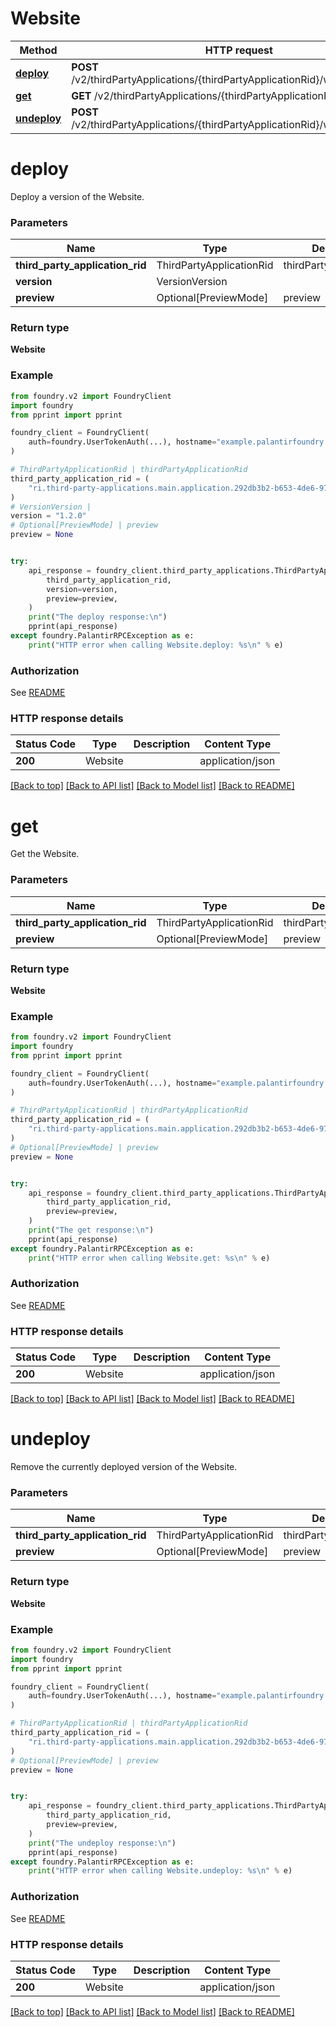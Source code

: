 # Website

Method | HTTP request |
------------- | ------------- |
[**deploy**](#deploy) | **POST** /v2/thirdPartyApplications/{thirdPartyApplicationRid}/website/deploy |
[**get**](#get) | **GET** /v2/thirdPartyApplications/{thirdPartyApplicationRid}/website |
[**undeploy**](#undeploy) | **POST** /v2/thirdPartyApplications/{thirdPartyApplicationRid}/website/undeploy |

# **deploy**
Deploy a version of the Website.

### Parameters

Name | Type | Description  | Notes |
------------- | ------------- | ------------- | ------------- |
**third_party_application_rid** | ThirdPartyApplicationRid | thirdPartyApplicationRid |  |
**version** | VersionVersion |  |  |
**preview** | Optional[PreviewMode] | preview | [optional] |

### Return type
**Website**

### Example

```python
from foundry.v2 import FoundryClient
import foundry
from pprint import pprint

foundry_client = FoundryClient(
    auth=foundry.UserTokenAuth(...), hostname="example.palantirfoundry.com"
)

# ThirdPartyApplicationRid | thirdPartyApplicationRid
third_party_application_rid = (
    "ri.third-party-applications.main.application.292db3b2-b653-4de6-971c-7e97a7b881d6"
)
# VersionVersion |
version = "1.2.0"
# Optional[PreviewMode] | preview
preview = None


try:
    api_response = foundry_client.third_party_applications.ThirdPartyApplication.Website.deploy(
        third_party_application_rid,
        version=version,
        preview=preview,
    )
    print("The deploy response:\n")
    pprint(api_response)
except foundry.PalantirRPCException as e:
    print("HTTP error when calling Website.deploy: %s\n" % e)

```



### Authorization

See [README](../../../README.md#authorization)

### HTTP response details
| Status Code | Type        | Description | Content Type |
|-------------|-------------|-------------|------------------|
**200** | Website  |  | application/json |

[[Back to top]](#) [[Back to API list]](../../../README.md#apis-v2-link) [[Back to Model list]](../../../README.md#models-v2-link) [[Back to README]](../../../README.md)

# **get**
Get the Website.

### Parameters

Name | Type | Description  | Notes |
------------- | ------------- | ------------- | ------------- |
**third_party_application_rid** | ThirdPartyApplicationRid | thirdPartyApplicationRid |  |
**preview** | Optional[PreviewMode] | preview | [optional] |

### Return type
**Website**

### Example

```python
from foundry.v2 import FoundryClient
import foundry
from pprint import pprint

foundry_client = FoundryClient(
    auth=foundry.UserTokenAuth(...), hostname="example.palantirfoundry.com"
)

# ThirdPartyApplicationRid | thirdPartyApplicationRid
third_party_application_rid = (
    "ri.third-party-applications.main.application.292db3b2-b653-4de6-971c-7e97a7b881d6"
)
# Optional[PreviewMode] | preview
preview = None


try:
    api_response = foundry_client.third_party_applications.ThirdPartyApplication.Website.get(
        third_party_application_rid,
        preview=preview,
    )
    print("The get response:\n")
    pprint(api_response)
except foundry.PalantirRPCException as e:
    print("HTTP error when calling Website.get: %s\n" % e)

```



### Authorization

See [README](../../../README.md#authorization)

### HTTP response details
| Status Code | Type        | Description | Content Type |
|-------------|-------------|-------------|------------------|
**200** | Website  |  | application/json |

[[Back to top]](#) [[Back to API list]](../../../README.md#apis-v2-link) [[Back to Model list]](../../../README.md#models-v2-link) [[Back to README]](../../../README.md)

# **undeploy**
Remove the currently deployed version of the Website.

### Parameters

Name | Type | Description  | Notes |
------------- | ------------- | ------------- | ------------- |
**third_party_application_rid** | ThirdPartyApplicationRid | thirdPartyApplicationRid |  |
**preview** | Optional[PreviewMode] | preview | [optional] |

### Return type
**Website**

### Example

```python
from foundry.v2 import FoundryClient
import foundry
from pprint import pprint

foundry_client = FoundryClient(
    auth=foundry.UserTokenAuth(...), hostname="example.palantirfoundry.com"
)

# ThirdPartyApplicationRid | thirdPartyApplicationRid
third_party_application_rid = (
    "ri.third-party-applications.main.application.292db3b2-b653-4de6-971c-7e97a7b881d6"
)
# Optional[PreviewMode] | preview
preview = None


try:
    api_response = foundry_client.third_party_applications.ThirdPartyApplication.Website.undeploy(
        third_party_application_rid,
        preview=preview,
    )
    print("The undeploy response:\n")
    pprint(api_response)
except foundry.PalantirRPCException as e:
    print("HTTP error when calling Website.undeploy: %s\n" % e)

```



### Authorization

See [README](../../../README.md#authorization)

### HTTP response details
| Status Code | Type        | Description | Content Type |
|-------------|-------------|-------------|------------------|
**200** | Website  |  | application/json |

[[Back to top]](#) [[Back to API list]](../../../README.md#apis-v2-link) [[Back to Model list]](../../../README.md#models-v2-link) [[Back to README]](../../../README.md)


